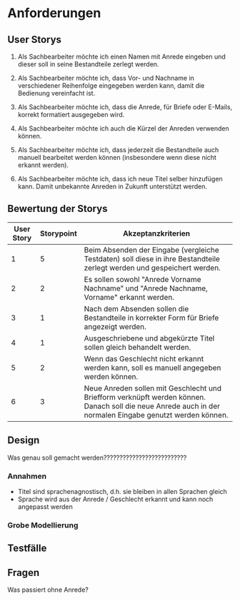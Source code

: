 # Anforderungen

## User Storys

1. Als Sachbearbeiter möchte ich einen Namen mit Anrede eingeben und dieser soll in seine Bestandteile zerlegt werden.

2. Als Sachbearbeiter möchte ich, dass Vor- und Nachname in verschiedener Reihenfolge eingegeben werden kann, damit die Bedienung vereinfacht ist.

3. Als Sachbearbeiter möchte ich, dass die Anrede, für Briefe oder E-Mails, korrekt formatiert ausgegeben wird.

4. Als Sachbearbeiter möchte ich auch die Kürzel der Anreden verwenden können.

5. Als Sachbearbeiter möchte ich, dass jederzeit die Bestandteile auch manuell bearbeitet werden können (insbesondere wenn diese nicht erkannt werden).

6. Als Sachbearbeiter möchte ich, dass ich neue Titel selber hinzufügen kann. Damit unbekannte Anreden in Zukunft unterstützt werden.


## Bewertung der Storys

| User Story | Storypoint | Akzeptanzkriterien |
|------------|------------|--------------------|
| 1          | 5          | Beim Absenden der Eingabe (vergleiche Testdaten) soll diese in ihre Bestandteile zerlegt werden und gespeichert werden. | 
| 2 | 2 | Es sollen sowohl "Anrede Vorname Nachname" und "Anrede Nachname, Vorname" erkannt werden. |
| 3 | 1 | Nach dem Absenden sollen die Bestandteile in korrekter Form für Briefe angezeigt werden. |
| 4 | 1 | Ausgeschriebene und abgekürzte Titel sollen gleich behandelt werden. |
| 5 | 2 | Wenn das Geschlecht nicht erkannt werden kann, soll es manuell angegeben werden können. |
| 6 | 3 | Neue Anreden sollen mit Geschlecht und Briefform verknüpft werden können. Danach soll die neue Anrede auch in der normalen Eingabe genutzt werden können. |

## Design 
 Was genau soll gemacht werden??????????????????????????

### Annahmen

- Titel sind sprachenagnostisch, d.h. sie bleiben in allen Sprachen gleich 
- Sprache wird aus der Anrede / Geschlecht erkannt und kann noch angepasst werden

### Grobe Modellierung 


## Testfälle

## Fragen

Was passiert ohne Anrede?
